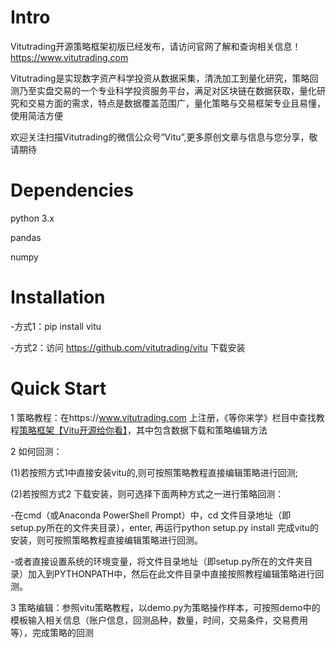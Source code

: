 Intro
=========

Vitutrading开源策略框架初版已经发布，请访问官网了解和查询相关信息！https://www.vitutrading.com

Vitutrading是实现数字资产科学投资从数据采集，清洗加工到量化研究，策略回测乃至实盘交易的一个专业科学投资服务平台，满足对区块链在数据获取，量化研究和交易方面的需求，特点是数据覆盖范围广，量化策略与交易框架专业且易懂，使用简洁方便

欢迎关注扫描Vitutrading的微信公众号“Vitu”,更多原创文章与信息与您分享，敬请期待

Dependencies
=========
python 3.x

pandas

numpy

Installation
====
-方式1：pip install vitu

-方式2：访问 https://github.com/vitutrading/vitu 下载安装

Quick Start
======
1 策略教程：在https://www.vitutrading.com 上注册，《等你来学》栏目中查找教程[策略框架【Vitu开源给你看】](https://www.vitutrading.com)，其中包含数据下载和策略编辑方法

2 如何回测：

(1)若按照方式1中直接安装vitu的,则可按照策略教程直接编辑策略进行回测;
	
(2)若按照方式2 下载安装，则可选择下面两种方式之一进行策略回测：

-在cmd（或Anaconda PowerShell Prompt）中，cd 文件目录地址（即setup.py所在的文件夹目录），enter, 再运行python setup.py install 完成vitu的安装，则可按照策略教程直接编辑策略进行回测。

-或者直接设置系统的环境变量，将文件目录地址（即setup.py所在的文件夹目录）加入到PYTHONPATH中，然后在此文件目录中直接按照教程编辑策略进行回测。

3 策略编辑：参照vitu策略教程，以demo.py为策略操作样本，可按照demo中的模板输入相关信息（账户信息，回测品种，数量，时间，交易条件，交易费用等），完成策略的回测 
